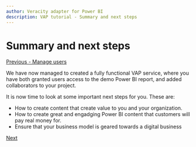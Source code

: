 ```yaml
---
author: Veracity adapter for Power BI
description: VAP tutorial - Summary and next steps
---
```



# Summary and next steps
[Previous - Manage users](5-manage-users.md)

We have now managed to created a fully functional VAP service, where you have both granted users access to the demo Power BI report, and added collaborators to your project.

It is now time to look at some important next steps for you. These are:

- How to create content that create value to you and your organization.
- How to create great and engadging Power BI content that customers will pay real money for.
- Ensure that your business model is geared towards a digital business


[Next](7-advanced-settings.md)
